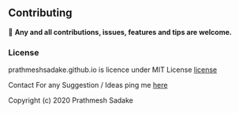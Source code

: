 ## Contributing
:loudspeaker:  **Any and all contributions, issues, features and tips are welcome.**

### License
prathmeshsadake.github.io is licence under MIT License [license](https://github.com/PrathmeshSadake/prathmeshsadake.github.io/blob/master/LICENSE)

Contact
For any Suggestion / Ideas ping me [here](https://twitter.com/prathmeshSadake)

Copyright (c) 2020 Prathmesh Sadake
